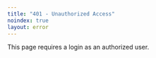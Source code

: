 ```yaml
---
title: "401 - Unauthorized Access"
noindex: true
layout: error
---
```


This page requires a login as an authorized user.

